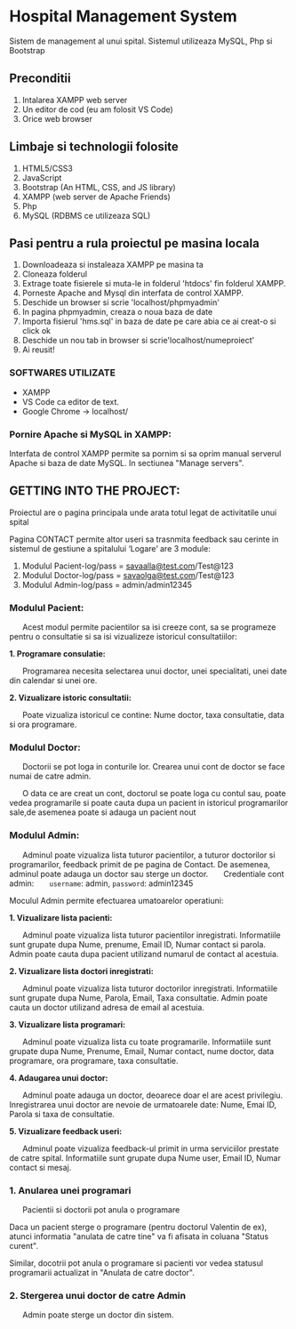 # Hospital Management System
Sistem de management al unui spital. Sistemul utilizeaza MySQL, Php si Bootstrap

## Preconditii
1. Intalarea XAMPP web server
2. Un editor de cod (eu am folosit VS Code)
3. Orice web browser 

## Limbaje si technologii folosite
1. HTML5/CSS3
2. JavaScript
3. Bootstrap (An HTML, CSS, and JS library)
4. XAMPP (web server de Apache Friends)
5. Php
6. MySQL (RDBMS ce utilizeaza SQL)

## Pasi pentru a rula proiectul pe masina locala
1. Downloadeaza si instaleaza XAMPP pe masina ta
2. Cloneaza folderul
3. Extrage toate fisierele si muta-le in folderul 'htdocs' fin folderul XAMPP.
4. Porneste Apache and Mysql din interfata de control XAMPP.
5. Deschide un browser si scrie 'localhost/phpmyadmin'
6. In pagina phpmyadmin, creaza o noua baza de date
7. Importa fisierul 'hms.sql' in baza de date pe care abia ce ai creat-o si click ok
8. Deschide un nou tab in browser si scrie'localhost/numeproiect'
9. Ai reusit!
    
### SOFTWARES UTILIZATE
  - XAMPP 
  - VS Code ca editor de text.
  - Google Chrome -> localhost/
  

### Pornire Apache si MySQL in XAMPP:
  Interfata de control XAMPP permite sa pornim si sa oprim manual serverul Apache si baza de date MySQL. In sectiunea "Manage servers".

  
  
## GETTING INTO THE PROJECT:
Proiectul are o pagina principala unde arata totul legat de activitatile unui spital


Pagina CONTACT permite altor useri sa trasnmita feedback sau cerinte in sistemul de gestiune a spitalului
‘Logare’ are 3 module:
1. Modulul Pacient-log/pass = savaalla@test.com/Test@123
2. Modulul Doctor-log/pass = savaolga@test.com/Test@123
3. Modulul Admin-log/pass = admin/admin12345

### Modulul Pacient:

  &nbsp; &nbsp; &nbsp; Acest modul permite pacientilor sa isi creeze cont, sa se programeze pentru o consultatie si sa isi vizualizeze istoricul consultatiilor:

**1. Programare consulatie:**

  &nbsp; &nbsp; &nbsp; Programarea necesita selectarea unui doctor, unei specialitati, unei date din calendar si unei ore.

**2. Vizualizare istoric consultatii:**

  &nbsp; &nbsp; &nbsp; Poate vizualiza istoricul ce contine: Nume doctor, taxa consultatie, data si ora programare.

### Modulul Doctor:

  &nbsp; &nbsp; &nbsp; Doctorii se pot loga in conturile lor. Crearea unui cont de doctor se face numai de catre admin.


&nbsp; &nbsp; &nbsp; O data ce are creat un cont, doctorul se poate loga cu contul sau, poate vedea programarile si poate cauta dupa un pacient in istoricul programarilor sale,de asemenea poate si adauga un pacient nout

### Modulul Admin:
   
   &nbsp; &nbsp; &nbsp; Adminul poate vizualiza lista tuturor pacientilor, a tuturor doctorilor si programarilor, feedback primit de pe pagina de Contact. De asemenea, adminul poate adauga un doctor sau sterge un doctor.
  &nbsp; &nbsp; &nbsp; Credentiale cont admin:
  &nbsp; &nbsp; &nbsp; `username`: admin, `password`: admin12345

Moculul Admin permite efectuarea umatoarelor operatiuni:

**1. Vizualizare lista pacienti:**

  &nbsp; &nbsp; &nbsp; Adminul poate vizualiza lista tuturor pacientilor inregistrati. Informatiile sunt grupate dupa Nume, prenume, Email ID, Numar contact si parola. Admin poate cauta dupa pacient utilizand numarul de contact al acestuia.
  
**2. Vizualizare lista doctori inregistrati:**

  &nbsp; &nbsp; &nbsp; Adminul poate vizualiza lista tuturor doctorilor inregistrati. Informatiile sunt grupate dupa Nume, Parola, Email, Taxa consultatie. Admin poate cauta un doctor utilizand adresa de email al acestuia.

**3. Vizualizare lista programari:**

  &nbsp; &nbsp; &nbsp; Adminul poate vizualiza lista cu toate programarile. Informatiile sunt grupate dupa Nume, Prenume, Email, Numar contact, nume doctor, data programare, ora programare, taxa consultatie. 
  
**4. Adaugarea unui doctor:**

  &nbsp; &nbsp; &nbsp; Adminul poate adauga un doctor, deoarece doar el are acest privilegiu. Inregistrarea unui doctor are nevoie de urmatoarele date: Nume, Emai ID, Parola si taxa de consultatie.

**5. Vizualizare feedback useri:**

  &nbsp; &nbsp; &nbsp; Adminul poate vizualiza feedback-ul primit in urma serviciilor prestate de catre spital. Informatiile sunt grupate dupa Nume user, Email ID, Numar contact si mesaj.


### 1. Anularea unei programari
	
   &nbsp; &nbsp; &nbsp; Pacientii si doctorii pot anula o programare
 
  Daca un pacient sterge o programare (pentru doctorul Valentin de ex), atunci informatia "anulata de catre tine" va fi afisata in coluana "Status curent". 
  
  
  Similar, docotrii pot anula o programare si pacienti vor vedea statusul programarii actualizat in "Anulata de catre doctor".
  
### 2. Stergerea unui doctor de catre Admin

&nbsp; &nbsp; &nbsp; Admin poate sterge un doctor din sistem.



